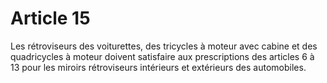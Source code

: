 # Article 15

Les rétroviseurs des voiturettes, des tricycles à moteur avec cabine et des quadricycles à moteur doivent satisfaire aux prescriptions des articles 6 à 13 pour les miroirs rétroviseurs intérieurs et extérieurs des automobiles.
